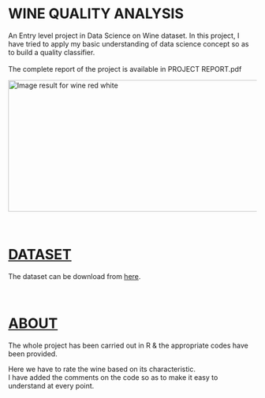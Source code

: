 <h1>WINE QUALITY ANALYSIS</h1>


<p>An Entry level project in Data Science on Wine dataset. In this project, I have tried to apply my basic understanding of data science concept so as to build a quality classifier.&nbsp;<br /><br />The complete report of the project is available&nbsp;in PROJECT REPORT.pdf</p>
<p><img src="https://static.vinepair.com/wp-content/uploads/2016/05/white-wine-red-wine-inside.jpg" alt="Image result for wine red white" width="534" height="267" /></p>
<p>&nbsp;</p>
<h1><span style="text-decoration: underline;"><strong>DATASET</strong></span></h1>
<p>The dataset can be download from <a title="wine data" href="http://archive.ics.uci.edu/ml/machine-learning-databases/wine-quality/" target="_blank" rel="noopener">here</a>.</p>
<p>&nbsp;</p>
<h1><span style="text-decoration: underline;"><strong>ABOUT</strong></span></h1>
<p>The whole project has been carried out in R &amp; the appropriate codes have been provided.&nbsp;</p>
<p>Here we have to rate the wine based on its characteristic.<br />I have added the comments on the code so as to make it easy to understand at every point.&nbsp;</p>
<p>&nbsp;</p>
<p>&nbsp;</p>
<p>&nbsp;</p>
